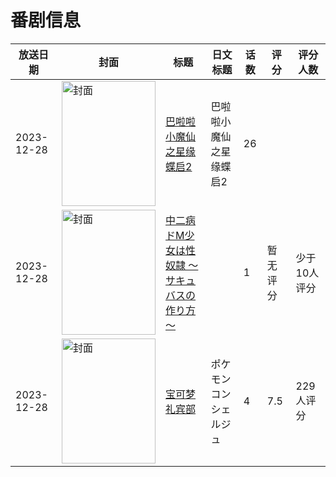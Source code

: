 # 番剧信息

|放送日期|封面|标题|日文标题|话数|评分|评分人数|
|---|---|---|---|---|---|---|
|2023-12-28|<img src="https://lain.bgm.tv/pic/cover/c/85/9c/471493_VRV8b.jpg" alt="封面" style="width:150px;height:200px;object-fit:cover;">|[巴啦啦小魔仙之星缘蝶启2](https://bangumi.tv/subject/471493)|巴啦啦小魔仙之星缘蝶启2|26|||
|2023-12-28|<img src="https://bangumi.tv/img/no_icon_subject.png" alt="封面" style="width:150px;height:200px;object-fit:cover;">|[中二病ドM少女は性奴隷 ～サキュバスの作り方～](https://bangumi.tv/subject/476205)||1|暂无评分|少于10人评分|
|2023-12-28|<img src="https://lain.bgm.tv/pic/cover/c/cd/e3/422154_8CWWv.jpg" alt="封面" style="width:150px;height:200px;object-fit:cover;">|[宝可梦 礼宾部](https://bangumi.tv/subject/422154)|ポケモンコンシェルジュ|4|7.5|229人评分|
